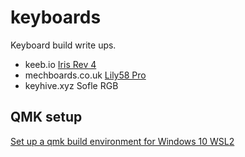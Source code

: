 # keyboards
Keyboard build write ups.
- keeb.io [Iris Rev 4](iris/build_guide.md)
- mechboards.co.uk [Lily58 Pro](Lily58/build_guide.md)
- keyhive.xyz Sofle RGB

## QMK setup
[Set up a qmk build environment for Windows 10 WSL2](qmk_setup_wsl2.md)
